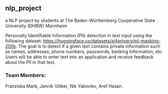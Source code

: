 ## nlp_project
a NLP project by students at The Baden-Württemberg Cooperative State University (DHBW) Mannheim

Personally Identifiable Information (PII) detection in text input using the following dataset: 
https://huggingface.co/datasets/ai4privacy/pii-masking-200k.
The goal is to detect if a given text contains private information such as names, addresses, phone numbers, passwords, banking information, etc. Users will be able to enter text into an application and receive feedback about the PII in that text.

### Team Members:
Franziska Marb,
Jannik Völker,
Nik Yakovlev,
Aref Hasan.
